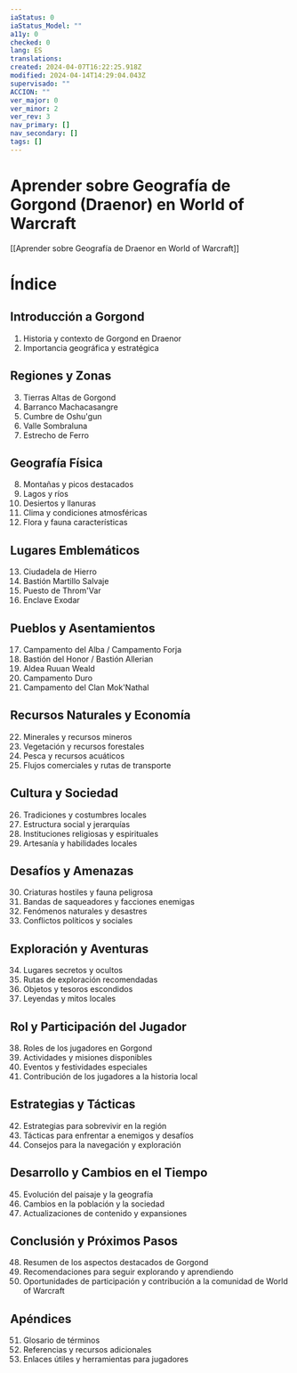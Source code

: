 ```yaml
---
iaStatus: 0
iaStatus_Model: ""
a11y: 0
checked: 0
lang: ES
translations: 
created: 2024-04-07T16:22:25.918Z
modified: 2024-04-14T14:29:04.043Z
supervisado: ""
ACCION: ""
ver_major: 0
ver_minor: 2
ver_rev: 3
nav_primary: []
nav_secondary: []
tags: []
---
```

# Aprender sobre Geografía de Gorgond (Draenor) en World of Warcraft

[[Aprender sobre Geografía de Draenor en World of Warcraft]]

# Índice

## Introducción a Gorgond
1. Historia y contexto de Gorgond en Draenor
2. Importancia geográfica y estratégica

## Regiones y Zonas
3. Tierras Altas de Gorgond
4. Barranco Machacasangre
5. Cumbre de Oshu'gun
6. Valle Sombraluna
7. Estrecho de Ferro

## Geografía Física
8. Montañas y picos destacados
9. Lagos y ríos
10. Desiertos y llanuras
11. Clima y condiciones atmosféricas
12. Flora y fauna características

## Lugares Emblemáticos
13. Ciudadela de Hierro
14. Bastión Martillo Salvaje
15. Puesto de Throm'Var
16. Enclave Exodar

## Pueblos y Asentamientos
17. Campamento del Alba / Campamento Forja
18. Bastión del Honor / Bastión Allerian
19. Aldea Ruuan Weald
20. Campamento Duro
21. Campamento del Clan Mok'Nathal

## Recursos Naturales y Economía
22. Minerales y recursos mineros
23. Vegetación y recursos forestales
24. Pesca y recursos acuáticos
25. Flujos comerciales y rutas de transporte

## Cultura y Sociedad
26. Tradiciones y costumbres locales
27. Estructura social y jerarquías
28. Instituciones religiosas y espirituales
29. Artesanía y habilidades locales

## Desafíos y Amenazas
30. Criaturas hostiles y fauna peligrosa
31. Bandas de saqueadores y facciones enemigas
32. Fenómenos naturales y desastres
33. Conflictos políticos y sociales

## Exploración y Aventuras
34. Lugares secretos y ocultos
35. Rutas de exploración recomendadas
36. Objetos y tesoros escondidos
37. Leyendas y mitos locales

## Rol y Participación del Jugador
38. Roles de los jugadores en Gorgond
39. Actividades y misiones disponibles
40. Eventos y festividades especiales
41. Contribución de los jugadores a la historia local

## Estrategias y Tácticas
42. Estrategias para sobrevivir en la región
43. Tácticas para enfrentar a enemigos y desafíos
44. Consejos para la navegación y exploración

## Desarrollo y Cambios en el Tiempo
45. Evolución del paisaje y la geografía
46. Cambios en la población y la sociedad
47. Actualizaciones de contenido y expansiones

## Conclusión y Próximos Pasos
48. Resumen de los aspectos destacados de Gorgond
49. Recomendaciones para seguir explorando y aprendiendo
50. Oportunidades de participación y contribución a la comunidad de World of Warcraft

## Apéndices
51. Glosario de términos
52. Referencias y recursos adicionales
53. Enlaces útiles y herramientas para jugadores

